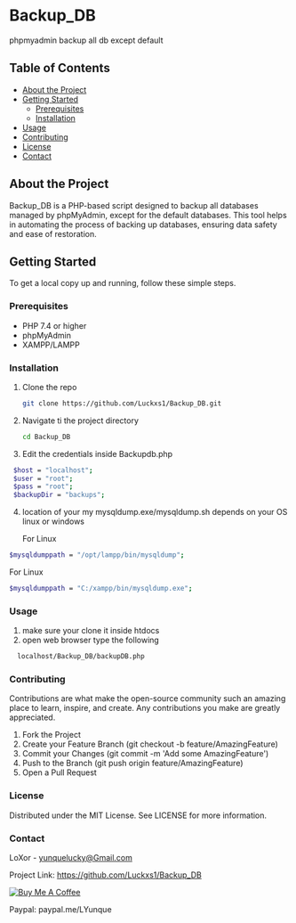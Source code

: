 # Backup_DB

phpmyadmin backup all db except default

## Table of Contents

- [About the Project](#about-the-project)
- [Getting Started](#getting-started)
  - [Prerequisites](#prerequisites)
  - [Installation](#installation)
- [Usage](#usage)
- [Contributing](#contributing)
- [License](#license)
- [Contact](#contact)

## About the Project

Backup_DB is a PHP-based script designed to backup all databases managed by phpMyAdmin, except for the default databases. This tool helps in automating the process of backing up databases, ensuring data safety and ease of restoration.

## Getting Started

To get a local copy up and running, follow these simple steps.

### Prerequisites

- PHP 7.4 or higher
- phpMyAdmin
- XAMPP/LAMPP

### Installation

1. Clone the repo
   ```sh
   git clone https://github.com/Luckxs1/Backup_DB.git
    ```
2. Navigate ti the project directory
   ```sh
   cd Backup_DB
   ```
3. Edit the credentials inside Backupdb.php
  ```sh
   $host = "localhost"; 
   $user = "root"; 
   $pass = "root"; 
   $backupDir = "backups";
  ```

4. location of your my mysqldump.exe/mysqldump.sh depends on your OS linux or windows

   For Linux
  ```sh
  $mysqldumppath = "/opt/lampp/bin/mysqldump";
  ```
  For Linux
  ```sh
  $mysqldumppath = "C:/xampp/bin/mysqldump.exe";
  ```

### Usage

1. make sure your clone it inside htdocs
2. open web browser type the following
```sh
  localhost/Backup_DB/backupDB.php
```

### Contributing

Contributions are what make the open-source community such an amazing place to learn, inspire, and create. Any contributions you make are greatly appreciated.
   1. Fork the Project
   2. Create your Feature Branch (git checkout -b feature/AmazingFeature)
   3. Commit your Changes (git commit -m 'Add some AmazingFeature')
   4. Push to the Branch (git push origin feature/AmazingFeature)
   5. Open a Pull Request

### License

  Distributed under the MIT License. See LICENSE for more information.  


###  Contact

LoXor - yunquelucky@Gmail.com

Project Link: https://github.com/Luckxs1/Backup_DB

<a href="https://paypal.me/LYunque" target="_blank">
    <img src="https://www.buymeacoffee.com/assets/img/custom_images/orange_img.png" alt="Buy Me A Coffee">
</a>

Paypal: paypal.me/LYunque 

